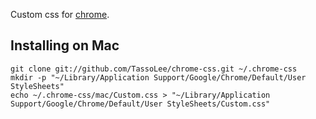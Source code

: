 Custom css for [chrome](http://www.google.com/chrome/).

## Installing on Mac

	git clone git://github.com/TassoLee/chrome-css.git ~/.chrome-css
	mkdir -p "~/Library/Application Support/Google/Chrome/Default/User StyleSheets"
	echo ~/.chrome-css/mac/Custom.css > "~/Library/Application Support/Google/Chrome/Default/User StyleSheets/Custom.css"